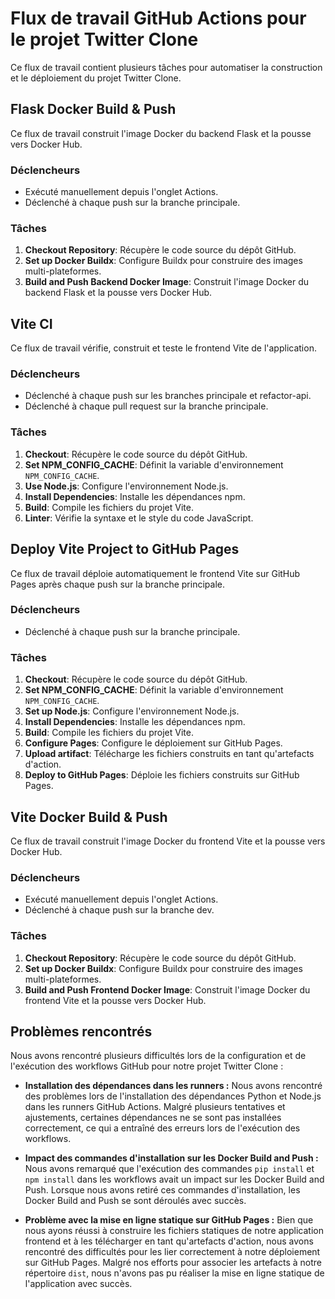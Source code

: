 # Flux de travail GitHub Actions pour le projet Twitter Clone

Ce flux de travail contient plusieurs tâches pour automatiser la construction et le déploiement du projet Twitter Clone.

## Flask Docker Build & Push

Ce flux de travail construit l'image Docker du backend Flask et la pousse vers Docker Hub.

### Déclencheurs

- Exécuté manuellement depuis l'onglet Actions.
- Déclenché à chaque push sur la branche principale.

### Tâches

1. **Checkout Repository**: Récupère le code source du dépôt GitHub.
2. **Set up Docker Buildx**: Configure Buildx pour construire des images multi-plateformes.
3. **Build and Push Backend Docker Image**: Construit l'image Docker du backend Flask et la pousse vers Docker Hub.

## Vite CI

Ce flux de travail vérifie, construit et teste le frontend Vite de l'application.

### Déclencheurs

- Déclenché à chaque push sur les branches principale et refactor-api.
- Déclenché à chaque pull request sur la branche principale.

### Tâches

1. **Checkout**: Récupère le code source du dépôt GitHub.
2. **Set NPM_CONFIG_CACHE**: Définit la variable d'environnement `NPM_CONFIG_CACHE`.
3. **Use Node.js**: Configure l'environnement Node.js.
4. **Install Dependencies**: Installe les dépendances npm.
5. **Build**: Compile les fichiers du projet Vite.
6. **Linter**: Vérifie la syntaxe et le style du code JavaScript.

## Deploy Vite Project to GitHub Pages

Ce flux de travail déploie automatiquement le frontend Vite sur GitHub Pages après chaque push sur la branche principale.

### Déclencheurs

- Déclenché à chaque push sur la branche principale.

### Tâches

1. **Checkout**: Récupère le code source du dépôt GitHub.
2. **Set NPM_CONFIG_CACHE**: Définit la variable d'environnement `NPM_CONFIG_CACHE`.
3. **Set up Node.js**: Configure l'environnement Node.js.
4. **Install Dependencies**: Installe les dépendances npm.
5. **Build**: Compile les fichiers du projet Vite.
6. **Configure Pages**: Configure le déploiement sur GitHub Pages.
7. **Upload artifact**: Télécharge les fichiers construits en tant qu'artefacts d'action.
8. **Deploy to GitHub Pages**: Déploie les fichiers construits sur GitHub Pages.

## Vite Docker Build & Push

Ce flux de travail construit l'image Docker du frontend Vite et la pousse vers Docker Hub.

### Déclencheurs

- Exécuté manuellement depuis l'onglet Actions.
- Déclenché à chaque push sur la branche dev.

### Tâches

1. **Checkout Repository**: Récupère le code source du dépôt GitHub.
2. **Set up Docker Buildx**: Configure Buildx pour construire des images multi-plateformes.
3. **Build and Push Frontend Docker Image**: Construit l'image Docker du frontend Vite et la pousse vers Docker Hub.

## Problèmes rencontrés

Nous avons rencontré plusieurs difficultés lors de la configuration et de l'exécution des workflows GitHub pour notre projet Twitter Clone :

- **Installation des dépendances dans les runners :** Nous avons rencontré des problèmes lors de l'installation des dépendances Python et Node.js dans les runners GitHub Actions. Malgré plusieurs tentatives et ajustements, certaines dépendances ne se sont pas installées correctement, ce qui a entraîné des erreurs lors de l'exécution des workflows.

- **Impact des commandes d'installation sur les Docker Build and Push :** Nous avons remarqué que l'exécution des commandes `pip install` et `npm install` dans les workflows avait un impact sur les Docker Build and Push. Lorsque nous avons retiré ces commandes d'installation, les Docker Build and Push se sont déroulés avec succès.

- **Problème avec la mise en ligne statique sur GitHub Pages :** Bien que nous ayons réussi à construire les fichiers statiques de notre application frontend et à les télécharger en tant qu'artefacts d'action, nous avons rencontré des difficultés pour les lier correctement à notre déploiement sur GitHub Pages. Malgré nos efforts pour associer les artefacts à notre répertoire `dist`, nous n'avons pas pu réaliser la mise en ligne statique de l'application avec succès.

